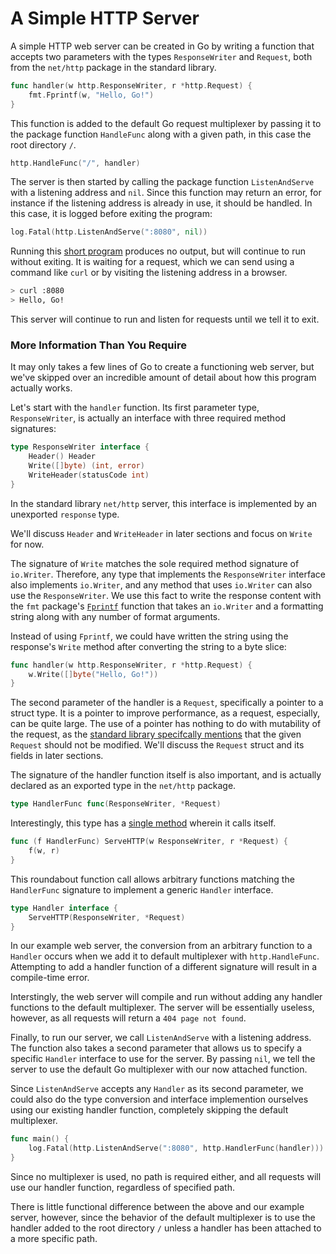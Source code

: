 # A Simple HTTP Server

A simple HTTP web server can be created in Go by writing a function that accepts two parameters with the types `ResponseWriter` and `Request`, both from the `net/http` package in the standard library.

```go
func handler(w http.ResponseWriter, r *http.Request) {
    fmt.Fprintf(w, "Hello, Go!")
}
```

This function is added to the default Go request multiplexer by passing it to the package function `HandleFunc` along with a given path, in this case the root directory `/`.

```go
http.HandleFunc("/", handler)
```

The server is then started by calling the package function `ListenAndServe` with a listening address and `nil`. Since this function may return an error, for instance if the listening address is already in use, it should be handled. In this case, it is logged before exiting the program:

```go
log.Fatal(http.ListenAndServe(":8080", nil))
```

Running this [short program](handler.go) produces no output, but will continue to run without exiting. It is waiting for a request, which we can send using a command like `curl` or by visiting the listening address in a browser.

```sh
> curl :8080
> Hello, Go!
```

This server will continue to run and listen for requests until we tell it to exit.


### More Information Than You Require

It may only takes a few lines of Go to create a functioning web server, but we've skipped over an incredible amount of detail about how this program actually works.

Let's start with the `handler` function. Its first parameter type, `ResponseWriter`, is actually an interface with three required method signatures:

```go
type ResponseWriter interface {
    Header() Header
    Write([]byte) (int, error)
    WriteHeader(statusCode int)
}
```

In the standard library `net/http` server, this interface is implemented by an unexported `response` type.

We'll discuss `Header` and `WriteHeader` in later sections and focus on `Write` for now.

The signature of `Write` matches the sole required method signature of `io.Writer`. Therefore, any type that implements the `ResponseWriter` interface also implements `io.Writer`, and any method that uses `io.Writer` can also use the `ResponseWriter`. We use this fact to write the response content with the `fmt` package's [`Fprintf`](https://golang.org/pkg/fmt/#Fprintf) function that takes an `io.Writer` and a formatting string along with any number of format arguments.

Instead of using `Fprintf`, we could have written the string using the response's `Write` method after converting the string to a byte slice:

```go
func handler(w http.ResponseWriter, r *http.Request) {
    w.Write([]byte("Hello, Go!"))
}
```

The second parameter of the handler is a `Request`, specifically a pointer to a struct type. It is a pointer to improve performance, as a request, especially, can be quite large. The use of a pointer has nothing to do with mutability of the request, as the [standard library specifcally mentions](https://golang.org/pkg/net/http/#Handler) that the given `Request` should not be modified. We'll discuss the `Request` struct and its fields in later sections.

The signature of the handler function itself is also important, and is actually declared as an exported type in the `net/http` package.

```go
type HandlerFunc func(ResponseWriter, *Request)
```

Interestingly, this type has a [single method](https://golang.org/pkg/net/http/#HandlerFunc.ServeHTTP) wherein it calls itself.

```go
func (f HandlerFunc) ServeHTTP(w ResponseWriter, r *Request) {
    f(w, r)
}
```

This roundabout function call allows arbitrary functions matching the `HandlerFunc` signature to implement a generic `Handler` interface.

```go
type Handler interface {
    ServeHTTP(ResponseWriter, *Request)
}
```

In our example web server, the conversion from an arbitrary function to a `Handler` occurs when we add it to default multiplexer with `http.HandleFunc`. Attempting to add a handler function of a different signature will result in a compile-time error.

Interstingly, the web server will compile and run without adding any handler functions to the default multiplexer. The server will be essentially useless, however, as all requests will return a `404 page not found`.

Finally, to run our server, we call `ListenAndServe` with a listening address. The function also takes a second parameter that allows us to specify a specific `Handler` interface to use for the server. By passing `nil`, we tell the server to use the default Go multiplexer with our now attached function.

Since `ListenAndServe` accepts any `Handler` as its second parameter, we could also do the type conversion and interface implemention ourselves using our existing handler function, completely skipping the default multiplexer.

```go
func main() {
	log.Fatal(http.ListenAndServe(":8080", http.HandlerFunc(handler)))
}
```

Since no multiplexer is used, no path is required either, and all requests will use our handler function, regardless of specified path.

There is little functional difference between the above and our example server, however, since the behavior of the default multiplexer is to use the handler added to the root directory `/` unless a handler has been attached to a more specific path.
